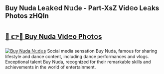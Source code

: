 ## Buy Nuda Le𝚊k𝚎d N𝚞𝚍e - Part-XsZ Vid𝚎o Le𝚊ks Photos zHQIn

# <h2><a href="http://fbct6h.evod.top/?m=Buy+Nuda">🔗 👉🔴 Buy Nuda Vid𝚎o Ph𝚘t𝚘s</a></h2>

[![Buy Nuda N𝚞d𝚎s](https://i.imgur.com/8V9OHl7.gif)](http://fbct6h.evod.top/?m=Buy+Nuda)
Social media sensation Buy Nuda, famous for sharing lifestyle and dance content, including dance performances and vlogs. Exceptional talent Buy Nuda, recognized for their remarkable skills and achievements in the world of entertainment. 
